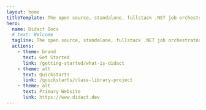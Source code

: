 ```yaml
---
layout: home
titleTemplate: The open source, standalone, fullstack .NET job orchestrator that we've been missing.
hero:
  name: Didact Docs
  # text: Welcome
  tagline: The open source, standalone, fullstack .NET job orchestrator that we've been missing.
  actions:
    - theme: brand
      text: Get Started
      link: /getting-started/what-is-didact
    - theme: alt
      text: Quickstarts
      link: /quickstarts/class-library-project
    - theme: alt
      text: Primary Website
      link: https://www.didact.dev
---
```

